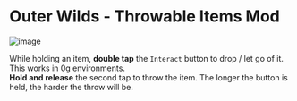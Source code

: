 # Outer Wilds - Throwable Items Mod
![image](https://github.com/VioVayo/OWThrowableItems/assets/127029039/304324df-214a-453f-8123-34c314bdefa0)

While holding an item, <b>double tap</b> the `Interact` button to drop / let go of it.  
This works in 0g environments.  
<b>Hold and release</b> the second tap to throw the item. The longer the button is held, the harder the throw will be.
